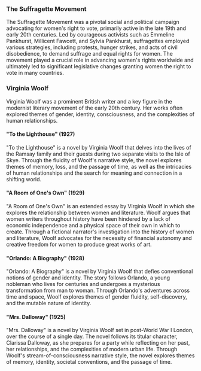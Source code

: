 ### The Suffragette Movement

The Suffragette Movement was a pivotal social and political campaign advocating for women's right to vote, primarily active in the late 19th and early 20th centuries. Led by courageous activists such as Emmeline Pankhurst, Millicent Fawcett, and Sylvia Pankhurst, suffragettes employed various strategies, including protests, hunger strikes, and acts of civil disobedience, to demand suffrage and equal rights for women. The movement played a crucial role in advancing women's rights worldwide and ultimately led to significant legislative changes granting women the right to vote in many countries.

### Virginia Woolf

Virginia Woolf was a prominent British writer and a key figure in the modernist literary movement of the early 20th century. Her works often explored themes of gender, identity, consciousness, and the complexities of human relationships.

#### "To the Lighthouse" (1927)

"To the Lighthouse" is a novel by Virginia Woolf that delves into the lives of the Ramsay family and their guests during two separate visits to the Isle of Skye. Through the fluidity of Woolf's narrative style, the novel explores themes of memory, loss, and the passage of time, as well as the intricacies of human relationships and the search for meaning and connection in a shifting world.

#### "A Room of One's Own" (1929)

"A Room of One's Own" is an extended essay by Virginia Woolf in which she explores the relationship between women and literature. Woolf argues that women writers throughout history have been hindered by a lack of economic independence and a physical space of their own in which to create. Through a fictional narrator's investigation into the history of women and literature, Woolf advocates for the necessity of financial autonomy and creative freedom for women to produce great works of art.

#### "Orlando: A Biography" (1928)

"Orlando: A Biography" is a novel by Virginia Woolf that defies conventional notions of gender and identity. The story follows Orlando, a young nobleman who lives for centuries and undergoes a mysterious transformation from man to woman. Through Orlando's adventures across time and space, Woolf explores themes of gender fluidity, self-discovery, and the mutable nature of identity.

#### "Mrs. Dalloway" (1925)

"Mrs. Dalloway" is a novel by Virginia Woolf set in post-World War I London, over the course of a single day. The novel follows its titular character, Clarissa Dalloway, as she prepares for a party while reflecting on her past, her relationships, and the complexities of modern urban life. Through Woolf's stream-of-consciousness narrative style, the novel explores themes of memory, identity, societal conventions, and the passage of time.
